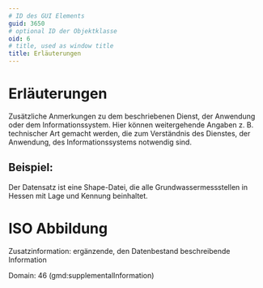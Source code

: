 ```yaml
---
# ID des GUI Elements
guid: 3650
# optional ID der Objektklasse
oid: 6
# title, used as window title
title: Erläuterungen
---
```


# Erläuterungen

Zusätzliche Anmerkungen zu dem beschriebenen Dienst, der Anwendung oder dem Informationssystem. Hier können weitergehende Angaben z. B. technischer Art gemacht werden, die zum Verständnis des Dienstes, der Anwendung, des Informationssystems notwendig sind.

## Beispiel:

Der Datensatz ist eine Shape-Datei, die alle Grundwassermessstellen in Hessen mit Lage und Kennung beinhaltet.

# ISO Abbildung

Zusatzinformation: ergänzende, den Datenbestand beschreibende Information

Domain: 46 (gmd:supplementalInformation)
